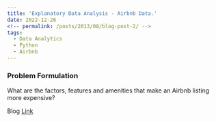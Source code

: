 ```yaml
---
title: 'Explanatory Data Analysis - Airbnb Data.'
date: 2022-12-26
<!-- permalink: /posts/2013/08/blog-post-2/ -->
tags:
  - Data Analytics
  - Python
  - Airbnb
---
```


### Problem Formulation

What are the factors, features and amenities that make an Airbnb listing more expensive?

Blog [Link](https://imnischaygowda.hashnode.dev/explanatory-data-analysis-airbnb-data) 
